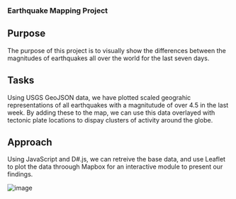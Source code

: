 ### Earthquake Mapping Project

## Purpose
The purpose of this project is to visually show the differences between the magnitudes of earthquakes all over the world for the last seven days.

## Tasks
Using USGS GeoJSON data, we have plotted scaled geograhic representations of all earthquakes with a magnitutude of over 4.5 in the last week.  By adding these to the map, we can use this data overlayed with tectonic plate locations to dispay clusters of activity around the globe.

## Approach
Using JavaScript and D#.js, we can retreive the base data, and use Leaflet to plot the data throough Mapbox for an interactive module to present our findings.

![image](https://user-images.githubusercontent.com/100323377/172067884-59cbd438-1725-4bc1-bc51-66390dbdd1b3.png)
